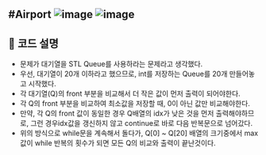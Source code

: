 #Airport
![image](https://user-images.githubusercontent.com/100823955/223295486-0c3a36c9-f67e-4b3e-9cc8-e28fc178b955.png)
![image](https://user-images.githubusercontent.com/100823955/223295505-b05a6c28-c1f1-4a39-8426-c3053b66c530.png)
-------------------------
## 🎉 코드 설명
+ 문제가 대기열을 STL Queue를 사용하라는 문제라고 생각했다.
+ 우선, 대기열이 20개 이하라고 했으므로, int를 저장하는 Queue를 20개 만들어놓고 시작했다.
+ 각 대기열(Q)의 front 부분을 비교해서 더 작은 값이 먼저 출력이 되어야한다.
+ 각 Q의 front 부분을 비교하여 최소값을 저장할 때, 0이 아닌 값만 비교해야한다.
+ 만약, 각 Q의 front 값이 동일한 경우 Q배열의 idx가 낮은 것을 먼저 출력해야하므로, 그런 경우idx값을
갱신하지 않고 continue로 바로 다음 반복문으로 넘어갔다.
+ 위의 방식으로 while문을 계속해서 돌다가, Q[0] ~ Q[20] 배열의 크기중에서 max 값이 while 반복의 횟수가 되면 모든 Q의 비교와 출력이 끝난것이다.
